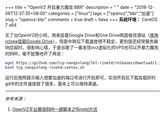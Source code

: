 +++
title = "OpenVZ 开启暴力魔改 BBR"
description = " "
date = "2018-12-06T12:37:35+08:00"
categories = ["linux"]
tags = ["openvz","bbr","加速"]
slug = "openvz-bbr"
comments = true
draft = false
+++
**系统环境：** CentOS 7 x64

买了台OpenVZ的小鸡，用来挂载Google Drive和One Drive网盘做资源站（[使用rclone挂载Google Drive](/posts/mount-google-drive-as-local-disk-with-rclone)），但是中转后下载速度很不稳定，更别提还经常服务器响应超时，很影响心情，于是谷歌了一番发现ovz虚拟化的VPS也可以开暴力魔改的BBR，毫不犹豫地开了再说：

```bash
wget https://github.com/tcp-nanqinlang/lkl-rinetd/releases/download/1.1.0/tcp_nanqinlang-rinetd-centos.sh
bash tcp_nanqinlang-rinetd-centos.sh
```

运行后按照提示输入想要加速的端口号进行开启即可，实测开启后下载挂载好的gd中的文件速度稳了很多，基本上可以保持满速。

---

*参考来源：*

1. [OpenVZ平台魔改BBR一键脚本之Rinetd方式](https://www.moerats.com/archives/504/)